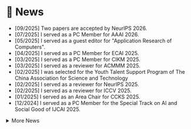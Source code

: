# 📰 News
- [09/2025] Two papers are accepted by NeurIPS 2026.
- [07/2025] I served as a PC Member for AAAI 2026.
- [05/2025] I served as a guest editor for "Application Research of Computers".
- [04/2025] I served as a PC Member for ECAI 2025.
- [03/2025] I served as a PC Member for CIKM 2025.
- [03/2025] I served as a reviewer for ACMMM 2025.
- [02/2025] I was selected for the Youth Talent Support Program of The China Association for Science and Technology
- [02/2025] I served as a reviewer for NeurIPS 2025.
- [02/2025] I served as a reviewer for ICCV 2025.
- [01/2025] I served as an Area Chair for CCKS 2025.
- [12/2024] I served as a PC Member for the Special Track on AI and Social Good of IJCAI 2025.
<details>
  <summary>More News</summary>
  <pre>
 43. [05/2025] I served as a guest editor for "Application Research of Computers"
 42. [04/2025] I served as a PC Member for ECAI 2025.
 41. [03/2025] I served as a PC Member for CIKM 2025.
 40. [03/2025] I served as a reviewer for ACMMM 2025.
 39. [02/2025] I served as a reviewer for NeurIPS 2025.
 38. [02/2025] I served as a reviewer for ICCV 2025.
 37. [01/2025] I served as an Area Chair for CCKS 2025.
 36. [12/2024] I served as a PC Member for the Special Track on AI and Social Good of IJCAI 2025.
 35. [12/2024] Two papers were accepted by AAAI 2025.
 34. [12/2024] I served as an Area Chair for ICML 2025.
 33. [11/2024] I served as a PC Member for IJCAI 2025.
 32. [11/2024] We won the excellent poster award of CIPS-LMG2024.
 31. [11/2024] I served as a reviewer for CVPR 2025.
 30. [10/2024] I served as a guest editor for the <a style='text-decoration:none;' href='https://www.sciencedirect.com/special-issue/316104/genai-for-information-fusion'>special issue </a> of Information Fusion.
 29. [10/2024] I served as a chair for the intelligent education forum in SMP 2024.
 28. [10/2024] I served as a reviewer for AISTATS 2025.
 27. [09/2024] One paper was accepted by NeurIPS 2024.
 26. [08/2024] I served as a reviewer for ICLR 2025.
 25. [07/2024] I served as a guest editor for the special issue of Electronics (JCR Q2).
 24. [07/2024] One paper was accepted by Neural Networks.
 23. [07/2024] One paper was accepted by 软件学报.
 22. [05/2024] I served as a reviewer for NeurIPS 2024.
 21. [05/2024] One paper was accepted by ICML 2024.
 20. [04/2024] I served as a Program Committee Member for CIKM 2024.
 19. [04/2024] I received the excellent doctoral thesis from Xi'an Jiaotong University
 18. [04/2024] I received funding from the Youth Talent Support Program of the Shaanxi Association for Science and Technology.
 17. [03/2024] The Family Brain White Paper 3.0 that I contributed to was published.
 16. [02/2024] One paper was accepted by IEEE TPAMI.
 15. [01/2024] One paper was accepted by WWW.
 14. [12/2023] I served as a Program Committee Member for IJCAI 2024.
 13. [11/2023] One paper was accepted by IJCV.
 12. [07/2023] I served as a Program Committee Member for AAAI 2024.
 11. [08/2023] I received funding from the National Natural Science Foundation of China Youth Program.
 10. [07/2023] One paper was accepted by IEEE TNNLS.
  9. [02/2023] I served as a Program Committee Member for IJCAI 2023.
  8. [11/2022] The undergraduate students I co-advised to compete in the eighth International College Students' Internet+ Innovation and Entrepreneurship Competition won the gold prize.
  7. [08/2022] I served as Program Committee Member for AAAI 2023.
  6. [07/2022] I received my Ph.D. degree from Xi'an Jiaotong University.
  5. [04/2022] I ended my visiting at National University of Singapore.
  4. [01/2022] I obtained an offer from Huawei Noah's Ark Lab.
  3. [10/2021] I ended the internship at Amazon.
  2. [07/2021] I was an applied scientist intern at Amazon.
  1. [04/2021] I was a visiting scholar at the National University of Singapore.
  </pre>
</details>